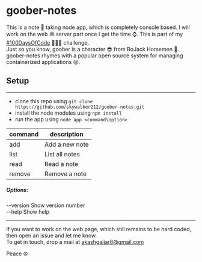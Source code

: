 # goober-notes

This is a note 📝 taking node app, which is completely console based. I will work on the web 🕸 server part once I get the time ⌚. This is part of my [#100DaysOfCode](www.100daysofcode.com) 👨🏻‍💻 challenge.<br>
Just so you know, goober is a character 😎 from BoJack Horsemen 🐴. goober-notes rhymes with a popular open source system for managing containerized applications 😜.

## Setup

--------------------------------------------------------------------------------

- clone this repo using `git clone https://github.com/skywalker212/goober-notes.git`
- install the node modules using `npm install`
- run the app using `node app <command\option>`

command | description
------- | --------------
add     | Add a new note
list    | List all notes
read    | Read a note
remove  | Remove a note

##### Options:
 --version Show version number<br>
 --help Show help

--------------------------------------------------------------------------------

If you want to work on the web page, which still remains to be hard coded, then open an issue and let me know.<br>
To get in touch, drop a mail at akashgajjar8@gmail.com

Peace ☮
